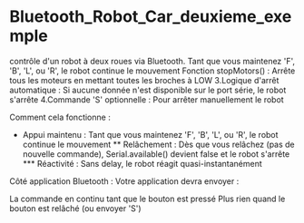 # Bluetooth_Robot_Car_deuxieme_exemple
contrôle d'un robot à deux roues via  Bluetooth. Tant que vous maintenez 'F', 'B', 'L', ou 'R', le robot continue le mouvement
Fonction stopMotors() : Arrête tous les moteurs en mettant toutes les broches à LOW
3.Logique d'arrêt automatique : Si aucune donnée n'est disponible sur le port série, le robot s'arrête
4.Commande 'S' optionnelle : Pour arrêter manuellement le robot

Comment cela fonctionne :

* Appui maintenu : Tant que vous maintenez 'F', 'B', 'L', ou 'R', le robot continue le mouvement
** Relâchement : Dès que vous relâchez (pas de nouvelle commande), Serial.available() devient false et le robot s'arrête
*** Réactivité : Sans delay, le robot réagit quasi-instantanément

Côté application Bluetooth :
Votre application devra envoyer :

La commande en continu tant que le bouton est pressé
Plus rien quand le bouton est relâché (ou envoyer 'S')

